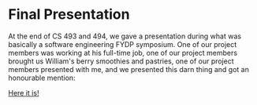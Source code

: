 # Final Presentation

At the end of CS 493 and 494, we gave a presentation during what was basically
a software engineering FYDP symposium. One of our project members was working
at his full-time job, one of our project members brought us William's berry
smoothies and pastries, one of our project members presented with me, and we
presented this darn thing and got an honourable mention:

[Here it is!](https://docs.google.com/presentation/d/1m9ZJdg2pP9SQvtR6vtnHgDV0wPoeQogtzX-TKqKZL8k/edit?usp=sharing)